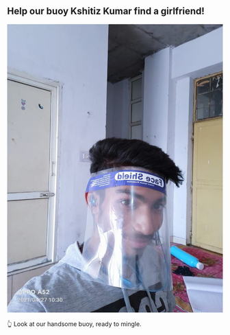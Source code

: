 ## Help our buoy Kshitiz Kumar find a girlfriend!

![1](photo6161170211936513734.jpg)

:point_up_2: Look at our handsome buoy, ready to mingle.


